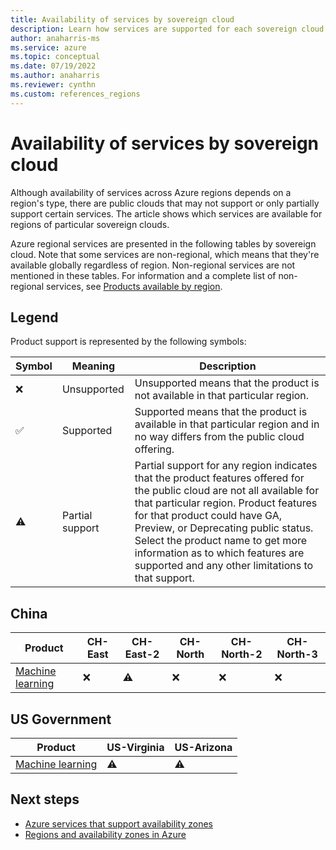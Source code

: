 ```yaml
---
title: Availability of services by sovereign cloud
description: Learn how services are supported for each sovereign cloud
author: anaharris-ms
ms.service: azure
ms.topic: conceptual
ms.date: 07/19/2022
ms.author: anaharris
ms.reviewer: cynthn
ms.custom: references_regions
---
```


# Availability of services by sovereign cloud  

Although availability of services across Azure regions depends on a region's type, there are public clouds that may not support or only partially support certain services. The article shows which services are available for regions of particular sovereign clouds.

Azure regional services are presented in the following tables by sovereign cloud. Note that some services are non-regional, which means that they're available globally regardless of region. Non-regional services are not mentioned in these tables. For information and a complete list of non-regional services, see [Products available by region](https://azure.microsoft.com/global-infrastructure/services/).



## Legend

Product support is represented by the following symbols:

| Symbol | Meaning | Description |
|---------|--------|----------|
| &#10060; | Unsupported | Unsupported means that the product is not available in that particular region. |
| &#x2705; | Supported | Supported means that the product is available in that particular region and in no way differs from the public cloud offering. |
| &#x26A0; | Partial support | Partial support for any region indicates that the product features offered for the public cloud are not all available for that particular region. Product features for that product could have GA, Preview, or Deprecating public status. Select the product name to get more information as to which features are supported and any other limitations to that support.|

## China

| Product | CH-East |  CH-East-2 | CH-North | CH-North-2  |CH-North-3|
|---------|--------|------------|----------|-------------|-----------|
| [Machine learning](../machine-learning/reference-machine-learning-cloud-parity.md#azure-china-21vianet)|&#10060; | &#x26A0;| &#10060;|&#10060;| &#10060; |

## US Government

| Product | US-Virginia |  US-Arizona |
|---------|--------|------------|
| [Machine learning](../machine-learning/reference-machine-learning-cloud-parity.md#azure-china-21vianet)|  &#x26A0; |  &#x26A0; |

## Next steps

- [Azure services that support availability zones](availability-zones-region.md)
- [Regions and availability zones in Azure](overview-availability-zones.md)
